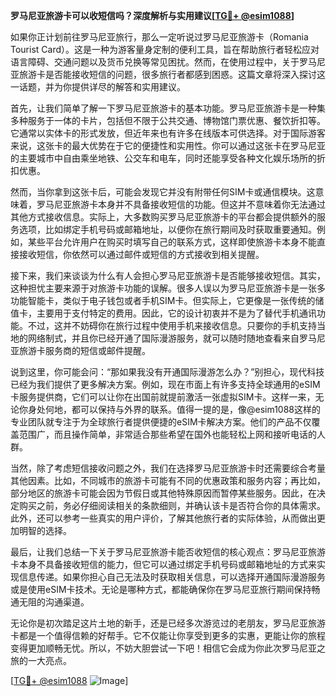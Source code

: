 **罗马尼亚旅游卡可以收短信吗？深度解析与实用建议[[TG💪+ @esim1088](https://t.me/s/esim1088)]**

如果你正计划前往罗马尼亚旅行，那么一定听说过罗马尼亚旅游卡（Romania Tourist Card）。这是一种为游客量身定制的便利工具，旨在帮助旅行者轻松应对语言障碍、交通问题以及货币兑换等常见困扰。然而，在使用过程中，关于罗马尼亚旅游卡是否能接收短信的问题，很多旅行者都感到困惑。这篇文章将深入探讨这一话题，并为你提供详尽的解答和实用建议。

首先，让我们简单了解一下罗马尼亚旅游卡的基本功能。罗马尼亚旅游卡是一种集多种服务于一体的卡片，包括但不限于公共交通、博物馆门票优惠、餐饮折扣等。它通常以实体卡的形式发放，但近年来也有许多在线版本可供选择。对于国际游客来说，这张卡的最大优势在于它的便捷性和实用性。你可以通过这张卡在罗马尼亚的主要城市中自由乘坐地铁、公交车和电车，同时还能享受各种文化娱乐场所的折扣优惠。

然而，当你拿到这张卡后，可能会发现它并没有附带任何SIM卡或通信模块。这意味着，罗马尼亚旅游卡本身并不具备接收短信的功能。但这并不意味着你无法通过其他方式接收信息。实际上，大多数购买罗马尼亚旅游卡的平台都会提供额外的服务选项，比如绑定手机号码或邮箱地址，以便你在旅行期间及时获取重要通知。例如，某些平台允许用户在购买时填写自己的联系方式，这样即使旅游卡本身不能直接接收短信，你依然可以通过邮件或短信的方式接收到相关提醒。

接下来，我们来谈谈为什么有人会担心罗马尼亚旅游卡是否能够接收短信。其实，这种担忧主要来源于对旅游卡功能的误解。很多人误以为罗马尼亚旅游卡是一张多功能智能卡，类似于电子钱包或者手机SIM卡。但实际上，它更像是一张传统的储值卡，主要用于支付特定的费用。因此，它的设计初衷并不是为了替代手机通讯功能。不过，这并不妨碍你在旅行过程中使用手机来接收信息。只要你的手机支持当地的网络制式，并且你已经开通了国际漫游服务，就可以随时随地查看来自罗马尼亚旅游卡服务商的短信或邮件提醒。

说到这里，你可能会问：“那如果我没有开通国际漫游怎么办？”别担心，现代科技已经为我们提供了更多解决方案。例如，现在市面上有许多支持全球通用的eSIM卡服务提供商，它们可以让你在出国前就提前激活一张虚拟SIM卡。这样一来，无论你身处何地，都可以保持与外界的联系。值得一提的是，像@esim1088这样的专业团队就专注于为全球旅行者提供便捷的eSIM卡解决方案。他们的产品不仅覆盖范围广，而且操作简单，非常适合那些希望在国外也能轻松上网和接听电话的人群。

当然，除了考虑短信接收问题之外，我们在选择罗马尼亚旅游卡时还需要综合考量其他因素。比如，不同城市的旅游卡可能有不同的优惠政策和服务内容；再比如，部分地区的旅游卡可能会因为节假日或其他特殊原因而暂停某些服务。因此，在决定购买之前，务必仔细阅读相关的条款细则，并确认该卡是否符合你的具体需求。此外，还可以参考一些真实的用户评价，了解其他旅行者的实际体验，从而做出更加明智的选择。

最后，让我们总结一下关于罗马尼亚旅游卡能否收短信的核心观点：罗马尼亚旅游卡本身不具备接收短信的能力，但它可以通过绑定手机号码或邮箱地址的方式来实现信息传递。如果你担心自己无法及时获取相关信息，可以选择开通国际漫游服务或是使用eSIM卡技术。无论是哪种方式，都能确保你在罗马尼亚旅行期间保持畅通无阻的沟通渠道。

无论你是初次踏足这片土地的新手，还是已经多次游览过的老朋友，罗马尼亚旅游卡都是一个值得信赖的好帮手。它不仅能让你享受到更多的实惠，更能让你的旅程变得更加顺畅无忧。所以，不妨大胆尝试一下吧！相信它会成为你此次罗马尼亚之旅的一大亮点。

[[TG💪+ @esim1088](https://t.me/s/esim1088) ![Image](https://i.postimg.cc/4NQfJmqS/Snipaste-2025-05-13-00-14-12.png)]